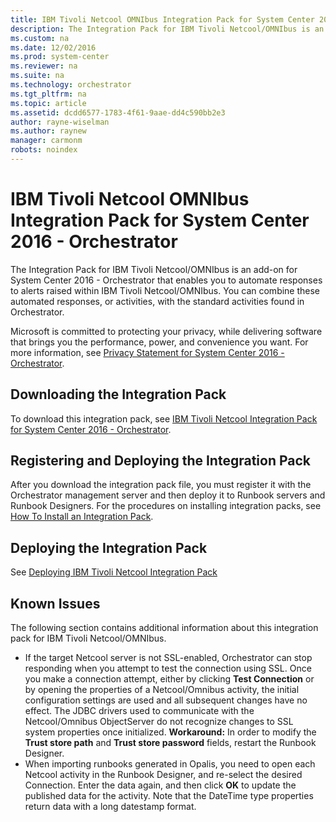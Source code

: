 ```yaml
---
title: IBM Tivoli Netcool OMNIbus Integration Pack for System Center 2016 - Orchestrator
description: The Integration Pack for IBM Tivoli Netcool/OMNIbus is an add-on for System Center 2016 - Orchestrator that enables you to automate responses to alerts raised within IBM Tivoli Netcool/OMNIbus.
ms.custom: na
ms.date: 12/02/2016
ms.prod: system-center
ms.reviewer: na
ms.suite: na
ms.technology: orchestrator
ms.tgt_pltfrm: na
ms.topic: article
ms.assetid: dcdd6577-1783-4f61-9aae-dd4c590bb2e3
author: rayne-wiselman
ms.author: raynew
manager: carmonm
robots: noindex
---
```

# IBM Tivoli Netcool OMNIbus Integration Pack for System Center 2016 - Orchestrator

The Integration Pack for IBM Tivoli Netcool/OMNIbus is an add-on for System Center 2016 - Orchestrator that enables you to automate responses to alerts raised within IBM Tivoli Netcool/OMNIbus. You can combine these automated responses, or activities, with the standard activities found in Orchestrator.

Microsoft is committed to protecting your privacy, while delivering software that brings you the performance, power, and convenience you want. For more information, see [Privacy Statement for System Center 2016 - Orchestrator](https://www.microsoft.com/en-us/privacystatement/EnterpriseDev/default.aspx).

## Downloading the Integration Pack

To download this integration pack, see [IBM Tivoli Netcool Integration Pack for System Center 2016 - Orchestrator](https://www.microsoft.com/en-us/download/details.aspx?id=54103).

## Registering and Deploying the Integration Pack

After you download the integration pack file, you must register it with the Orchestrator management server and then deploy it to Runbook servers and Runbook Designers. For the procedures on installing integration packs, see [How To Install an Integration Pack](https://technet.microsoft.com/system-center-docs/orch/manage/how-to-add-an-integration-pack).

## Deploying the Integration Pack
See [Deploying IBM Tivoli Netcool Integration Pack](tivoli-netcool-omnibus-integration-pack.md)

## Known Issues

The following section contains additional information about this integration pack for IBM Tivoli Netcool/OMNIbus.

-   If the target Netcool server is not SSL-enabled, Orchestrator can stop responding when you attempt to test the connection using SSL.
    Once you make a connection attempt, either by clicking **Test Connection** or by opening the properties of a Netcool/Omnibus activity, the initial configuration settings are used and all subsequent changes have no effect. The JDBC drivers used to communicate with the Netcool/Omnibus ObjectServer do not recognize changes to SSL system properties once initialized.
    **Workaround:** In order to modify the **Trust store path** and **Trust store password** fields, restart the Runbook Designer.
-   When importing runbooks generated in Opalis, you need to open each Netcool activity in the Runbook Designer, and re-select the desired Connection. Enter the data again, and then click **OK** to update the published data for the activity. Note that the DateTime type properties return data with a long datestamp format.
